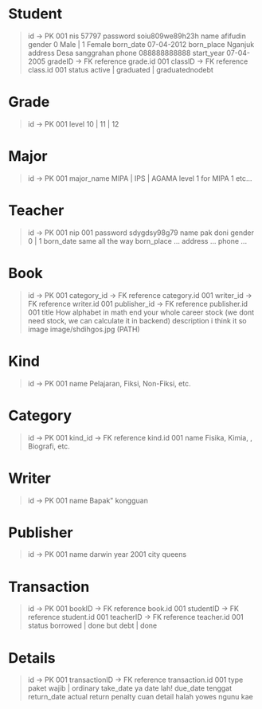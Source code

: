 # Student
> id                -> PK                           001
> nis                                               57797
> password                                          soiu809we89h23h
> name                                              afifudin
> gender                                            0 Male | 1 Female
> born_date                                         07-04-2012
> born_place                                        Nganjuk
> address                                           Desa sanggrahan
> phone                                             088888888888
> start_year                                        07-04-2005
> gradeID           -> FK reference grade.id        001
> classID           -> FK reference class.id        001
> status                                            active | graduated | graduatednodebt
# Grade
> id                -> PK                           001
> level                                             10 | 11 | 12
# Major
> id                -> PK                           001
> major_name                                        MIPA | IPS | AGAMA
> level                                             1 for MIPA 1 etc...
# Teacher
> id                -> PK                           001
> nip                                               001
> password                                          sdygdsy98g79
> name                                              pak doni
> gender                                            0 | 1
> born_date                                         same all the way
> born_place                                        ...
> address                                           ...
> phone                                             ...
# Book
> id                -> PK                           001
> category_id       -> FK reference category.id     001
> writer_id         -> FK reference writer.id       001
> publisher_id      -> FK reference publisher.id    001
> title                                             How alphabet in math end your whole career
> stock (we dont need stock, we can calculate it in backend)
> description                                       i think it so
> image                                             image/shdihgos.jpg (PATH)
# Kind
> id                -> PK                           001
> name                                              Pelajaran, Fiksi, Non-Fiksi, etc.
# Category
> id                -> PK                           001
> kind_id           -> FK reference kind.id         001
> name                                              Fisika, Kimia, , Biografi, etc.
# Writer
> id                -> PK                           001
> name                                              Bapak" kongguan
# Publisher
> id                -> PK                           001
> name                                              darwin
> year                                              2001
> city                                              queens
# Transaction
> id                -> PK                           001
> bookID            -> FK reference book.id         001
> studentID         -> FK reference student.id      001
> teacherID         -> FK reference teacher.id      001
> status                                            borrowed | done but debt | done
<!-- Actually you can call it done or available or returned, what ever, tf i thinking this -->
# Details
> id                -> PK                           001
> transactionID     -> FK reference transaction.id  001
> type                                              paket wajib | ordinary
> take_date                                         ya date lah!
> due_date                                          tenggat
> return_date                                       actual return
> penalty                                           cuan
> detail                                            halah yowes ngunu kae
